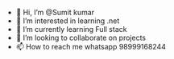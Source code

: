 - 👋 Hi, I’m @Sumit kumar
- 👀 I’m interested in learning .net
- 🌱 I’m currently learning Full stack 
- 💞️ I’m looking to collaborate on projects 
- 📫 How to reach me whatsapp 98999168244

<!---
Sumitappinventiv/Sumitappinventiv is a ✨ special ✨ repository because its `README.md` (this file) appears on your GitHub profile.
You can click the Preview link to take a look at your changes.
--->
